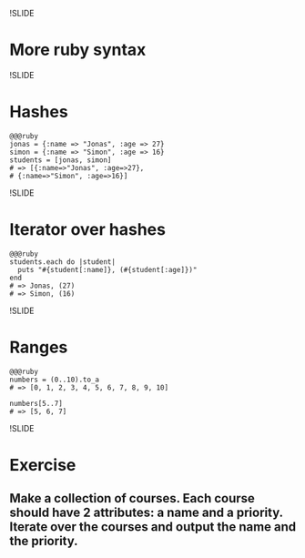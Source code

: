 !SLIDE

# More ruby syntax #

!SLIDE

# Hashes #

    @@@ruby
    jonas = {:name => "Jonas", :age => 27}
    simon = {:name => "Simon", :age => 16}
    students = [jonas, simon]
    # => [{:name=>"Jonas", :age=>27}, 
    # {:name=>"Simon", :age=>16}]

!SLIDE

# Iterator over hashes #

    @@@ruby
    students.each do |student|
      puts "#{student[:name]}, (#{student[:age]})"
    end
    # => Jonas, (27)
    # => Simon, (16)

!SLIDE

# Ranges #

    @@@ruby
    numbers = (0..10).to_a
    # => [0, 1, 2, 3, 4, 5, 6, 7, 8, 9, 10]
    
    numbers[5..7]
    # => [5, 6, 7]

!SLIDE
# Exercise #

## Make a collection of courses. Each course should have 2 attributes: a name and a priority. Iterate over the courses and output the name and the priority.